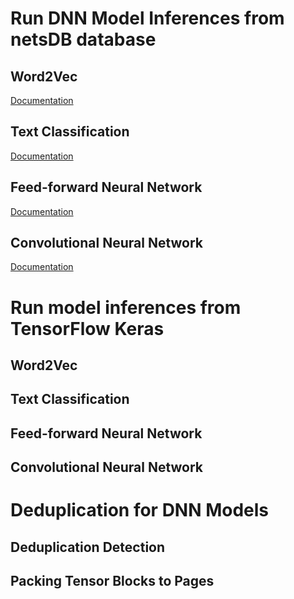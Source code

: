 # Run DNN Model Inferences from netsDB database

## Word2Vec

[Documentation](word2vec/README.md)

## Text Classification

[Documentation](text-classification/README.md)

## Feed-forward Neural Network

[Documentation](feedforward-neural-network/README.md)

## Convolutional Neural Network

[Documentation](convolutional-neural-network/README.md)


# Run model inferences from TensorFlow Keras


## Word2Vec


## Text Classification


## Feed-forward Neural Network


## Convolutional Neural Network


# Deduplication for DNN Models


## Deduplication Detection


## Packing Tensor Blocks to Pages


